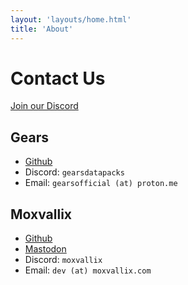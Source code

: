 ```yaml
---
layout: 'layouts/home.html'
title: 'About'
---
```

# Contact Us

[Join our Discord](https://discord.gg/8AUCx5exKF)

## Gears
- [Github](https://github.com/GearsDatapacks)
- Discord: `gearsdatapacks`
- Email: `gearsofficial (at) proton.me`

## Moxvallix
- [Github](https://github.com/moxvallix)
- [Mastodon](https://mastodon.online/@moxvallix)
- Discord: `moxvallix`
- Email: `dev (at) moxvallix.com`
